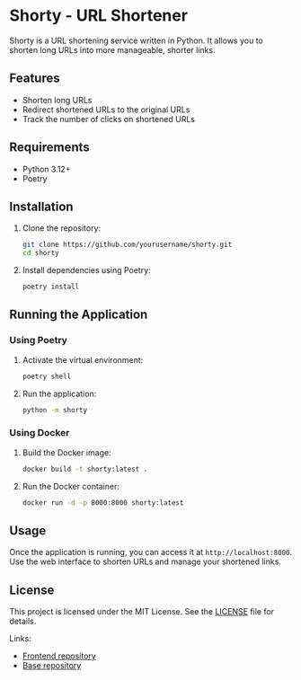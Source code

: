# Shorty - URL Shortener

Shorty is a URL shortening service written in Python. It allows you to shorten long URLs into more manageable, shorter links.

## Features

- Shorten long URLs
- Redirect shortened URLs to the original URLs
- Track the number of clicks on shortened URLs

## Requirements

- Python 3.12+
- Poetry

## Installation

1. Clone the repository:
    ```sh
    git clone https://github.com/yourusername/shorty.git
    cd shorty
    ```

2. Install dependencies using Poetry:
    ```sh
    poetry install
    ```

## Running the Application

### Using Poetry

1. Activate the virtual environment:
    ```sh
    poetry shell
    ```

2. Run the application:
    ```sh
    python -m shorty
    ```

### Using Docker

1. Build the Docker image:
    ```sh
    docker build -t shorty:latest .
    ```

2. Run the Docker container:
    ```sh
    docker run -d -p 8000:8000 shorty:latest
    ```

## Usage

Once the application is running, you can access it at `http://localhost:8000`. Use the web interface to shorten URLs and manage your shortened links.

## License

This project is licensed under the MIT License. See the [LICENSE](LICENSE) file for details.

Links:
- [Frontend repository](https://github.com/kalibdune/shorty-frontend)
- [Base repository](https://github.com/kalibdune/shorty)
